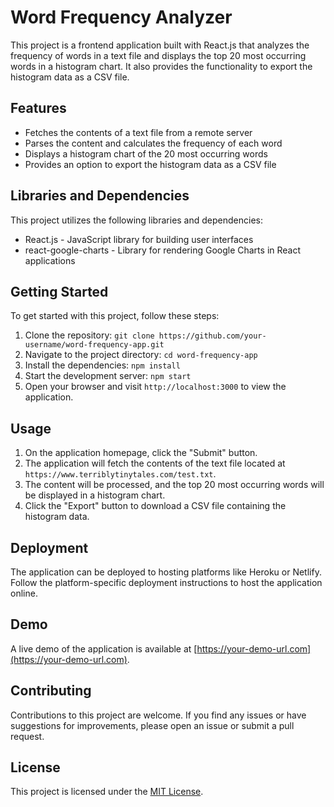 # Word Frequency Analyzer

This project is a frontend application built with React.js that analyzes the frequency of words in a text file and displays the top 20 most occurring words in a histogram chart. It also provides the functionality to export the histogram data as a CSV file.

## Features

- Fetches the contents of a text file from a remote server
- Parses the content and calculates the frequency of each word
- Displays a histogram chart of the 20 most occurring words
- Provides an option to export the histogram data as a CSV file

## Libraries and Dependencies

This project utilizes the following libraries and dependencies:

- React.js - JavaScript library for building user interfaces
- react-google-charts - Library for rendering Google Charts in React applications

## Getting Started

To get started with this project, follow these steps:

1. Clone the repository: `git clone https://github.com/your-username/word-frequency-app.git`
2. Navigate to the project directory: `cd word-frequency-app`
3. Install the dependencies: `npm install`
4. Start the development server: `npm start`
5. Open your browser and visit `http://localhost:3000` to view the application.

## Usage

1. On the application homepage, click the "Submit" button.
2. The application will fetch the contents of the text file located at `https://www.terriblytinytales.com/test.txt`.
3. The content will be processed, and the top 20 most occurring words will be displayed in a histogram chart.
4. Click the "Export" button to download a CSV file containing the histogram data.

## Deployment

The application can be deployed to hosting platforms like Heroku or Netlify. Follow the platform-specific deployment instructions to host the application online.

## Demo

A live demo of the application is available at [https://your-demo-url.com](https://your-demo-url.com).

## Contributing

Contributions to this project are welcome. If you find any issues or have suggestions for improvements, please open an issue or submit a pull request.

## License

This project is licensed under the [MIT License](https://opensource.org/licenses/MIT).

